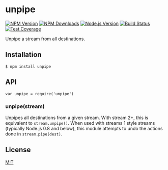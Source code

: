 unpipe
======

[![NPM Version](https://img.shields.io/npm/v/unpipe.svg)](https://npmjs.org/package/unpipe) [![NPM Downloads](https://img.shields.io/npm/dm/unpipe.svg)](https://npmjs.org/package/unpipe) [![Node.js Version](https://img.shields.io/node/v/unpipe.svg)](http://nodejs.org/download/) [![Build Status](https://img.shields.io/travis/stream-utils/unpipe.svg)](https://travis-ci.org/stream-utils/unpipe) [![Test Coverage](https://img.shields.io/coveralls/stream-utils/unpipe.svg)](https://coveralls.io/r/stream-utils/unpipe?branch=master)

Unpipe a stream from all destinations.

Installation
------------

    $ npm install unpipe

API
---

    var unpipe = require('unpipe')

### unpipe(stream)

Unpipes all destinations from a given stream. With stream 2+, this is equivalent to `stream.unpipe()`. When used with streams 1 style streams (typically Node.js 0.8 and below), this module attempts to undo the actions done in `stream.pipe(dest)`.

License
-------

[MIT](LICENSE)
